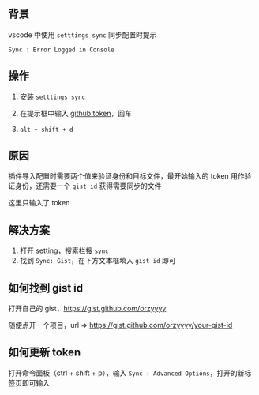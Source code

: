 <h2 id="背景">背景</h2>
<p> vscode 中使用 <code>setttings sync</code> 同步配置时提示</p>
<pre><code class="language-bash">Sync : Error Logged in Console
</code></pre>
<h2 id="操作">操作</h2>
<ol>
<li><p>安装 <code>setttings sync</code></p>
</li>
<li><p>在提示框中输入 <a href="https://github.com/settings/tokens">github token</a>，回车</p>
</li>
<li><p><code>alt + shift + d</code></p>
</li>
</ol>
<h2 id="原因">原因</h2>
<p> 插件导入配置时需要两个值来验证身份和目标文件，最开始输入的 token 用作验证身份，还需要一个 <code>gist id</code> 获得需要同步的文件</p>
<p>这里只输入了 token</p>
<h2 id="解决方案">解决方案</h2>
<ol>
<li>打开 setting，搜索栏搜 <code>sync</code></li>
<li>找到 <code>Sync: Gist</code>，在下方文本框填入 <code>gist id</code> 即可</li>
</ol>
<h2 id="如何找到-gist-id">如何找到 gist id</h2>
<p>打开自己的 gist，<a href="https://gist.github.com/orzyyyy">https://gist.github.com/orzyyyy</a></p>
<p>随便点开一个项目，url =&gt; <a href="https://gist.github.com/orzyyyy/your-gist-id">https://gist.github.com/orzyyyy/your-gist-id</a></p>
<h2 id="如何更新-token">如何更新 token</h2>
<p>打开命令面板（ctrl + shift + p），输入 <code>Sync : Advanced Options</code>，打开的新标签页即可输入</p>
